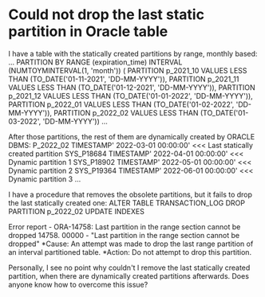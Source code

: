 
# Could not drop the last static partition in Oracle table

I have a table with the statically created partitions by range, monthly based:
...
PARTITION BY RANGE (expiration_time) INTERVAL (NUMTOYMINTERVAL(1, 'month')) (
  PARTITION p_2021_10 VALUES LESS THAN (TO_DATE('01-11-2021', 'DD-MM-YYYY')),
  PARTITION p_2021_11 VALUES LESS THAN (TO_DATE('01-12-2021', 'DD-MM-YYYY')),
  PARTITION p_2021_12 VALUES LESS THAN (TO_DATE('01-01-2022', 'DD-MM-YYYY')),
  PARTITION p_2022_01 VALUES LESS THAN (TO_DATE('01-02-2022', 'DD-MM-YYYY')),
  PARTITION p_2022_02 VALUES LESS THAN (TO_DATE('01-03-2022', 'DD-MM-YYYY'))
...

After those partitions, the rest of them are dynamically created by ORACLE DBMS:
P_2022_02   TIMESTAMP' 2022-03-01 00:00:00' <<< Last statically created partition
SYS_P18684  TIMESTAMP' 2022-04-01 00:00:00' <<< Dynamic partition 1
SYS_P18902  TIMESTAMP' 2022-05-01 00:00:00' <<< Dynamic partition 2
SYS_P19364  TIMESTAMP' 2022-06-01 00:00:00' <<< Dynamic partition 3
...

I have a procedure that removes the obsolete partitions, but it fails to drop the last statically created one:
ALTER TABLE TRANSACTION_LOG DROP PARTITION p_2022_02 UPDATE INDEXES

Error report -
ORA-14758: Last partition in the range section cannot be dropped
14758. 00000 -  "Last partition in the range section cannot be dropped"
*Cause:    An attempt was made to drop the last range partition of an interval
           partitioned table.
*Action:   Do not attempt to drop this partition.

Personally, I see no point why couldn't I remove the last statically created partition, when there are dynamically created partitions afterwards.
Does anyone know how to overcome this issue?

        